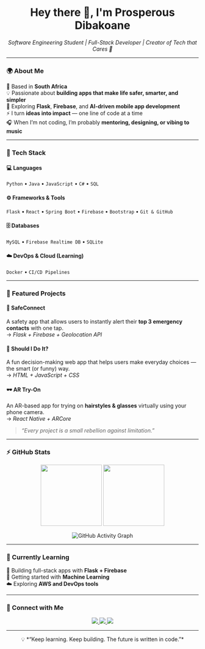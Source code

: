 <h1 align="center">Hey there 👋, I'm Prosperous Dibakoane</h1>

<p align="center">
  <em>Software Engineering Student | Full-Stack Developer | Creator of Tech that Cares 💙</em>
</p>

---

### 🌍 About Me

🌟 Based in **South Africa**  
💡 Passionate about **building apps that make life safer, smarter, and simpler**  
📱 Exploring **Flask**, **Firebase**, and **AI-driven mobile app development**  
⚡ I turn **ideas into impact** — one line of code at a time  
🎧 When I’m not coding, I’m probably **mentoring, designing, or vibing to music**

---

### 🧠 Tech Stack

#### 💻 Languages
`Python` • `Java` • `JavaScript` • `C#` • `SQL`

#### ⚙️ Frameworks & Tools
`Flask` • `React` • `Spring Boot` • `Firebase` • `Bootstrap` • `Git & GitHub`

#### 🗄️ Databases
`MySQL` • `Firebase Realtime DB` • `SQLite`

#### ☁️ DevOps & Cloud (Learning)
`Docker` •  `CI/CD Pipelines`

---

### 🚀 Featured Projects

#### 🚨 SafeConnect  
A safety app that allows users to instantly alert their **top 3 emergency contacts** with one tap.  
→ _Flask + Firebase + Geolocation API_

#### 🧠 Should I Do It?  
A fun decision-making web app that helps users make everyday choices — the smart (or funny) way.  
→ _HTML + JavaScript + CSS_

#### 🕶️ AR Try-On  
An AR-based app for trying on **hairstyles & glasses** virtually using your phone camera.  
→ _React Native + ARCore_

> *“Every project is a small rebellion against limitation.”*

---

### ⚡ GitHub Stats

<p align="center">
  <img src="https://github-readme-stats.vercel.app/api?username=Prosperous-Dibakoane&show_icons=true&theme=tokyonight" height="160">
  <img src="https://github-readme-streak-stats.herokuapp.com/?user=Prosperous-Dibakoane&theme=tokyonight" height="160">
</p>

<p align="center">
  <img src="https://github-readme-activity-graph.vercel.app/graph?username=prosperousdibakoane&theme=tokyo-night" alt="GitHub Activity Graph" />
</p>

---

### 🌱 Currently Learning

🧩 Building full-stack apps with **Flask + Firebase**  
🤖 Getting started with **Machine Learning**  
☁️ Exploring **AWS and DevOps tools**

---

### 💬 Connect with Me

<p align="center">
  <a href="https://www.linkedin.com/in/prosperousdibakoane" target="_blank">
    <img src="https://img.shields.io/badge/LinkedIn-blue?style=for-the-badge&logo=linkedin&logoColor=white" />
  </a>
  <a href="mailto:prosperousdibakoane@gmail.com" target="_blank">
    <img src="https://img.shields.io/badge/Email-D14836?style=for-the-badge&logo=gmail&logoColor=white" />
  </a>
  <a href="https://github.com/prosperousdibakoane" target="_blank">
    <img src="https://img.shields.io/badge/GitHub-171515?style=for-the-badge&logo=github&logoColor=white" />
  </a>
</p>

---

<p align="center">
  💡 *“Keep learning. Keep building. The future is written in code.”*  
</p>
